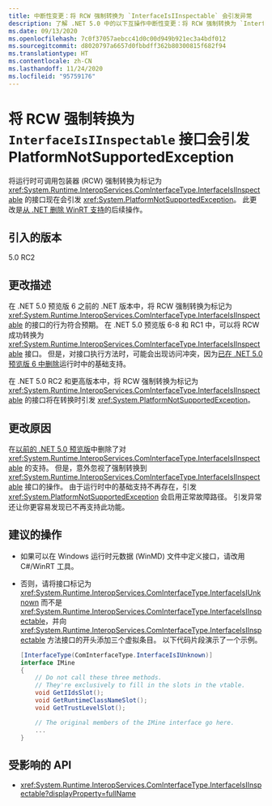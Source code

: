 ```yaml
---
title: 中断性变更：将 RCW 强制转换为 `InterfaceIsIInspectable` 会引发异常
description: 了解 .NET 5.0 中的以下互操作中断性变更：将 RCW 强制转换为 `InterfaceIsIInspectable` 接口会引发 PlatformNotSupportedException。
ms.date: 09/13/2020
ms.openlocfilehash: 7c0f37057aebcc41d0c00d949b921ec3a4bdf012
ms.sourcegitcommit: d8020797a6657d0fbbdff362b80300815f682f94
ms.translationtype: HT
ms.contentlocale: zh-CN
ms.lasthandoff: 11/24/2020
ms.locfileid: "95759176"
---
```

# <a name="casting-rcw-to-an-interfaceisiinspectable-interface-throws-platformnotsupportedexception"></a>将 RCW 强制转换为 `InterfaceIsIInspectable` 接口会引发 PlatformNotSupportedException

将运行时可调用包装器 (RCW) 强制转换为标记为 <xref:System.Runtime.InteropServices.ComInterfaceType.InterfaceIsIInspectable> 的接口现在会引发 <xref:System.PlatformNotSupportedException>。 此更改是[从 .NET 删除 WinRT 支持](built-in-support-for-winrt-removed.md)的后续操作。

## <a name="version-introduced"></a>引入的版本

5.0 RC2

## <a name="change-description"></a>更改描述

在 .NET 5.0 预览版 6 之前的 .NET 版本中，将 RCW 强制转换为标记为 <xref:System.Runtime.InteropServices.ComInterfaceType.InterfaceIsIInspectable> 的接口的行为符合预期。 在 .NET 5.0 预览版 6-8 和 RC1 中，可以将 RCW 成功转换为 <xref:System.Runtime.InteropServices.ComInterfaceType.InterfaceIsIInspectable> 接口。 但是，对接口执行方法时，可能会出现访问冲突，因为[已在 .NET 5.0 预览版 6 中删除](built-in-support-for-winrt-removed.md)运行时中的基础支持。

在 .NET 5.0 RC2 和更高版本中，将 RCW 强制转换为标记为 <xref:System.Runtime.InteropServices.ComInterfaceType.InterfaceIsIInspectable> 的接口将在转换时引发 <xref:System.PlatformNotSupportedException>。

## <a name="reason-for-change"></a>更改原因

在[以前的 .NET 5.0 预览版](built-in-support-for-winrt-removed.md)中删除了对 <xref:System.Runtime.InteropServices.ComInterfaceType.InterfaceIsIInspectable> 的支持。 但是，意外忽视了强制转换到 <xref:System.Runtime.InteropServices.ComInterfaceType.InterfaceIsIInspectable> 接口的操作。 由于运行时中的基础支持不再存在，引发 <xref:System.PlatformNotSupportedException> 会启用正常故障路径。 引发异常还让你更容易发现已不再支持此功能。

## <a name="recommended-action"></a>建议的操作

- 如果可以在 Windows 运行时元数据 (WinMD) 文件中定义接口，请改用 C#/WinRT 工具。

- 否则，请将接口标记为 <xref:System.Runtime.InteropServices.ComInterfaceType.InterfaceIsIUnknown> 而不是 <xref:System.Runtime.InteropServices.ComInterfaceType.InterfaceIsIInspectable>，并向 <xref:System.Runtime.InteropServices.ComInterfaceType.InterfaceIsIInspectable> 方法接口的开头添加三个虚拟条目。 以下代码片段演示了一个示例。

  ```csharp
  [InterfaceType(ComInterfaceType.InterfaceIsIUnknown)]
  interface IMine
  {
      // Do not call these three methods.
      // They're exclusively to fill in the slots in the vtable.
      void GetIIdsSlot();
      void GetRuntimeClassNameSlot();
      void GetTrustLevelSlot();

      // The original members of the IMine interface go here.
      ...
  }
  ```

## <a name="affected-apis"></a>受影响的 API

- <xref:System.Runtime.InteropServices.ComInterfaceType.InterfaceIsIInspectable?displayProperty=fullName>

<!--

### Affected APIs

- `F:System.Runtime.InteropServices.ComInterfaceType.InterfaceIsIInspectable`

### Category

Interop

-->
